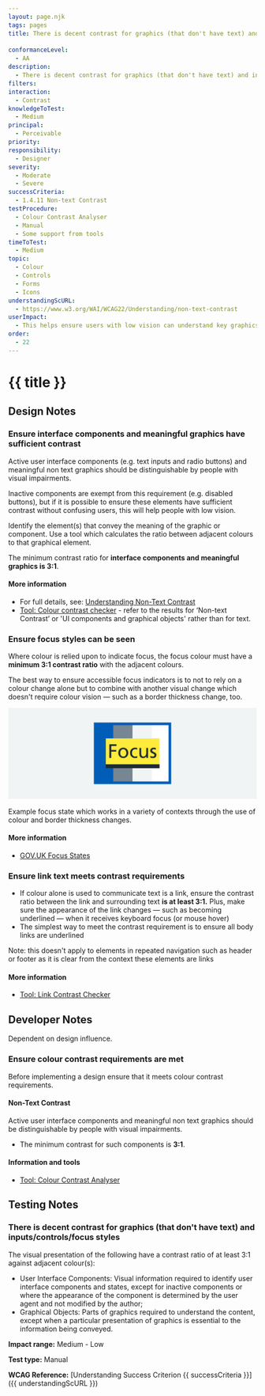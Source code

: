 ```yaml
---
layout: page.njk
tags: pages
title: There is decent contrast for graphics (that don't have text) and inputs/controls/focus styles

conformanceLevel:
  - AA
description:
  - There is decent contrast for graphics (that don't have text) and inputs/controls/focus styles
filters:
interaction:
  - Contrast
knowledgeToTest:
  - Medium
principal:
  - Perceivable
priority:
responsibility:
  - Designer
severity:
  - Moderate
  - Severe
successCriteria:
  - 1.4.11 Non-text Contrast
testProcedure:
  - Colour Contrast Analyser
  - Manual
  - Some support from tools
timeToTest:
  - Medium
topic:
  - Colour
  - Controls
  - Forms
  - Icons
understandingScURL:
  - https://www.w3.org/WAI/WCAG22/Understanding/non-text-contrast
userImpact:
  - This helps ensure users with low vision can understand key graphics and interact with interactive elements within an interface
order:
  - 22
---
```


# {{ title }}

## Design Notes

### Ensure interface components and meaningful graphics have sufficient contrast

Active user interface components (e.g. text inputs and radio buttons) and meaningful non text graphics should be distinguishable by people with visual impairments.

Inactive components are exempt from this requirement (e.g. disabled buttons), but if it is possible to ensure these elements have sufficient contrast without confusing users, this will help people with low vision.

Identify the element(s) that convey the meaning of the graphic or component. Use a tool which calculates the ratio between adjacent colours to that graphical element.

The minimum contrast ratio for **interface components and meaningful graphics is 3:1**.

#### More information

- For full details, see: [Understanding Non-Text Contrast](https://www.w3.org/WAI/WCAG22/Understanding/non-text-contrast)
- [Tool: Colour contrast checker](https://developer.paciellogroup.com/resources/contrastanalyser/) - refer to the results for ‘Non-text Contrast’ or 'UI components and graphical objects' rather than for text.

### Ensure focus styles can be seen

Where colour is relied upon to indicate focus, the focus colour must have a **minimum 3:1 contrast ratio** with the adjacent colours.

The best way to ensure accessible focus indicators is to not to rely on a colour change alone but to combine with another visual change which doesn't require colour vision — such as a border thickness change, too.

<img class="nhsuk-card__img" src="/images/focus-state.png" alt="focus state">

Example focus state which works in a variety of contexts through the use of colour and border thickness changes.

#### More information

- [GOV.UK Focus States](https://design-system.service.gov.uk/get-started/focus-states/)

### Ensure link text meets contrast requirements

- If colour alone is used to communicate text is a link, ensure the contrast ratio between the link and surrounding text **is at least 3:1.** Plus, make sure the appearance of the link changes — such as becoming underlined — when it receives keyboard focus (or mouse hover)
- The simplest way to meet the contrast requirement is to ensure all body links are underlined

Note: this doesn't apply to elements in repeated navigation such as header or footer as it is clear from the context these elements are links

#### More information

- [Tool: Link Contrast Checker](https://webaim.org/resources/linkcontrastchecker/)

## Developer Notes

Dependent on design influence.

### Ensure colour contrast requirements are met

Before implementing a design ensure that it meets colour contrast requirements.

#### Non-Text Contrast

Active user interface components and meaningful non text graphics should be distinguishable by people with visual impairments.

- The minimum contrast for such components is **3:1**.

#### Information and tools

- [Tool: Colour Contrast Analyser](https://developer.paciellogroup.com/resources/contrastanalyser/)

## Testing Notes

### There is decent contrast for graphics (that don't have text) and inputs/controls/focus styles

The visual presentation of the following have a contrast ratio of at least 3:1 against adjacent colour(s):

- User Interface Components: Visual information required to identify user interface components and states, except for inactive components or where the appearance of the component is determined by the user agent and not modified by the author;
- Graphical Objects: Parts of graphics required to understand the content, except when a particular presentation of graphics is essential to the information being conveyed.

**Impact range:** Medium - Low

**Test type:** Manual

**WCAG Reference:** [Understanding Success Criterion {{ successCriteria }}]({{ understandingScURL }})
